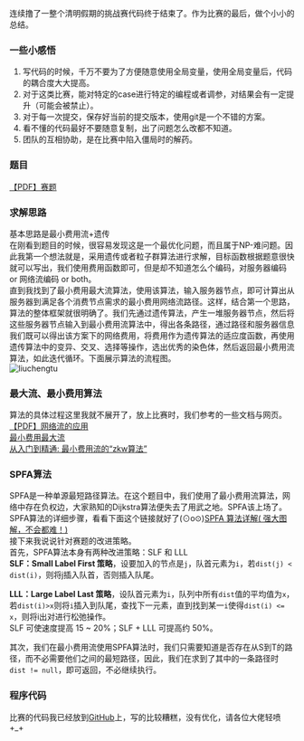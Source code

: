 连续撸了一整个清明假期的挑战赛代码终于结束了。作为比赛的最后，做个小小的总结。  

### 一些小感悟  
1. 写代码的时候，千万不要为了方便随意使用全局变量，使用全局变量后，代码的耦合度大大提高。  
2. 对于这类比赛，能对特定的case进行特定的编程或者调参，对结果会有一定提升（可能会被禁止）。  
3. 对于每一次提交，保存好当前的提交版本，使用git是一个不错的方案。  
4. 看不懂的代码最好不要随意复制，出了问题怎么改都不知道。  
5. 团队的互相协助，是在比赛中陷入僵局时的解药。  

### 题目  
[【PDF】赛题](https://img.tianle.me/image/20170406/huawei2017.pdf)  

### 求解思路  
基本思路是最小费用流+遗传  
在刚看到题目的时候，很容易发现这是一个最优化问题，而且属于NP-难问题。因此我第一个想法就是，采用遗传或者粒子群算法进行求解，目标函数根据题意很快就可以写出，我们使用费用函数即可，但是却不知道怎么个编码，对服务器编码 or 网络流编码 or both。  
直到我找到了最小费用最大流算法，使用该算法，输入服务器节点，即可计算出从服务器到满足各个消费节点需求的最小费用网络流路径。这样，结合第一个思路，算法的整体框架就很明确了。我们先通过遗传算法，产生一堆服务器节点，然后将这些服务器节点输入到最小费用流算法中，得出各条路径，通过路径和服务器信息我们既可以得出该方案下的网络费用，将费用作为遗传算法的适应度函数，再使用遗传算法中的变异、交叉、选择等操作，选出优秀的染色体，然后返回最小费用流算法，如此迭代循环。下面展示算法的流程图。  
![liuchengtu](//img.tianle.me/image/20170406/2.png)  

### 最大流、最小费用算法  
算法的具体过程这里我就不展开了，放上比赛时，我们参考的一些文档与网页。  
[【PDF】网络流的应用](https://img.tianle.me/image/20170406/11_NF_3.pdf)  
[最小费用最大流](https://riteme.github.io/blog/2016-2-2/mincost-maxflow.html)  
[从入门到精通: 最小费用流的“zkw算法”](https://artofproblemsolving.com/community/c1368h1020435__zkw)  

### SPFA算法  
SPFA是一种单源最短路径算法。在这个题目中，我们使用了最小费用流算法，网络中存在负权边，大家熟知的Dijkstra算法便失去了用武之地。SPFA该上场了。  
SPFA算法的详细步骤，看看下面这个链接就好了(⊙o⊙)[SPFA 算法详解( 强大图解，不会都难！) ](http://blog.csdn.net/muxidreamtohit/article/details/7894298)  
接下来我说说针对赛题的改进策略。  
首先，SPFA算法本身有两种改进策略：SLF 和 LLL    
**SLF：Small Label First 策略**，设要加入的节点是`j`，队首元素为`i`，若`dist(j) < dist(i)`，则将j插入队首，否则插入队尾。   

**LLL：Large Label Last 策略**，设队首元素为`i`，队列中所有`dist`值的平均值为`x`，若`dist(i)>x`则将`i`插入到队尾，查找下一元素，直到找到某一`i`使得`dist(i) <= x`，则将i出对进行松弛操作。  
SLF 可使速度提高 15 ~ 20%；SLF + LLL 可提高约 50%。  

其次，我们在最小费用流使用SPFA算法时，我们只需要知道是否存在从S到T的路径，而不必需要他们之间的最短路径，因此，我们在求到了其中的一条路径时`dist != null`，即可返回，不必继续执行。  

### 程序代码  
比赛的代码我已经放到[GitHub](https://github.com/zhangtianle/huawei2017)上，写的比较糟糕，没有优化，请各位大佬轻喷+_+  